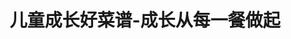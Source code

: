 ---
description: 这个菜谱中，每道菜的每个步骤都有实物图。充分证明了这道菜完全是可以做出来的，你做不出来是你的水平问题。。。
layout: post
results:
- primaryGenreName: Food & Drink
  version: '1.0'
  artworkUrl100: http://a1603.phobos.apple.com/us/r1000/081/Purple2/v4/db/df/94/dbdf94a1-e17d-53eb-9434-aa28ad5c3162/mzl.tmksctxv.png
  trackViewUrl: https://itunes.apple.com/cn/app/er-tong-cheng-zhang-hao-cai/id650794967?mt=8&uo=4
  artworkUrl60: http://a1608.phobos.apple.com/us/r1000/110/Purple2/v4/25/a3/79/25a379f0-623d-88b6-b13b-3fc3f6a9c3a6/icon.png
  sellerName: lanlan fu
  supportedDevices:
  - iPhone4
  - iPhone5
  - iPadFourthGen4G
  - iPadMini4G
  - iPadFourthGen
  - iPad3G
  - iPad2Wifi
  - iPadThirdGen
  - iPodTouchourthGen
  - iPadThirdGen4G
  - iPadMini
  - iPadWifi
  - iPad23G
  - iPhone-3GS
  - iPodTouchFifthGen
  - iPodTouchThirdGen
  - iPhone4S
  genres:
  - 美食佳饮
  - 图书
  trackName: 儿童成长好菜谱-成长从每一餐做起
  description: "如今，家家都是独生子，子女的膳食成了祖辈们及年轻父母们大伤脑筋的事儿。本软件提供了多种多样的食谱及菜谱，针对儿童和青少年的特点，强调了色、香、味俱全的特点。\n家长朋友们从本软件中不仅可以学到烹饪技艺，也可学到使孩子见饭香的窍门，
    使孩子既可吃出营养。\n      此软件收集成长佳肴，可作为爱厨人士手头的必备之书。"
  price: 0
  trackId: 650794967
  releaseDate: '2013-05-28T06:06:13Z'
  screenshotUrls:
  - http://a4.mzstatic.com/us/r1000/103/Purple2/v4/40/83/8a/40838a42-571c-703b-e6ce-f5cae7bfa02c/mzl.fsjcsmxx.1136x1136-75.jpg
  - http://a1.mzstatic.com/us/r1000/094/Purple/v4/ca/8b/b3/ca8bb3f6-7f8e-3d1e-2f66-04b557d5ebe2/mzl.gbrzzkwv.1136x1136-75.jpg
  - http://a5.mzstatic.com/us/r1000/064/Purple/v4/d6/84/1c/d6841cbe-3814-1e9d-8a6f-7c8af3ff5233/mzl.lzphxckw.1136x1136-75.jpg
  - http://a5.mzstatic.com/us/r1000/113/Purple/v4/e6/74/c4/e674c4d2-29d3-bd5a-5c9b-1a075f21a95b/mzl.jtklktts.1136x1136-75.jpg
  artistViewUrl: https://itunes.apple.com/cn/artist/lanlan-fu/id582627388?uo=4
  primaryGenreId: 6023
  kind: software
  fileSizeBytes: '19064187'
  bundleId: com.ghost.chengzhangcaipu
  sellerUrl: http://www.meinvri.com
  trackContentRating: 4+
  artistName: lanlan fu
  trackCensoredName: 儿童成长好菜谱-成长从每一餐做起
  isGameCenterEnabled: false
  contentAdvisoryRating: 4+
  languageCodesISO2A:
  - EN
  - ZH
  features: &a []
  wrapperType: software
  artworkUrl512: http://a1603.phobos.apple.com/us/r1000/081/Purple2/v4/db/df/94/dbdf94a1-e17d-53eb-9434-aa28ad5c3162/mzl.tmksctxv.png
  formattedPrice: 免费
  artistId: 582627388
  genreIds:
  - '6023'
  - '6018'
  currency: CNY
  ipadScreenshotUrls: *a
category: 美食佳饮
tags: tag1
resultCount: 1
title: 儿童成长好菜谱-成长从每一餐做起

---